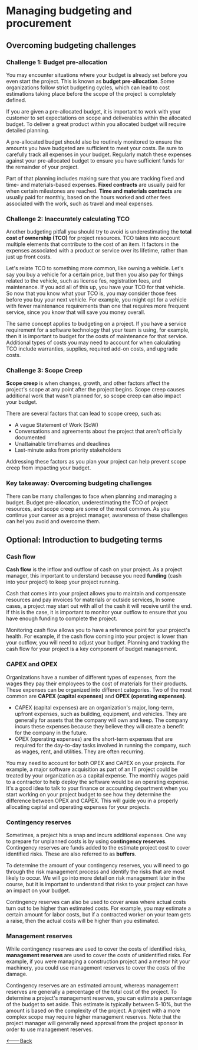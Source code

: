 # Managing budgeting and procurement

## Overcoming budgeting challenges

### Challenge 1: Budget pre-allocation

You may encounter situations where your budget is already set before you even start the project. This is known as **budget pre-allocation**. Some organizations follow strict budgeting cycles, which can lead to cost estimations taking place before the scope of the project is completely defined.

If you are given a pre-allocated budget, it is important to work with your customer to set expectations on scope and deliverables within the allocated budget. To deliver a great product within you allocated budget will require detailed planning.

A pre-allocated budget should also be routinely monitored to ensure the amounts you have budgeted are sufficient to meet your costs. Be sure to carefully track all expenses in your budget. Regularly match these expenses against your pre-allocated budget to ensure you have sufficient funds for the remainder of your project.

Part of that planning includes making sure that you are tracking fixed and time- and materials-based expenses. **Fixed contracts** are usually paid for when certain milestones are reached. **Time and materials contracts** are usually paid for monthly, based on the hours worked and other fees associated with the work, such as travel and meal expenses.

### Challenge 2: Inaccurately calculating TCO

Another budgeting pitfall you should try to avoid is underestimating the **total cost of ownership (TCO)** for project resources. TCO takes into account multiple elements that contribute to the cost of an item. It factors in the expenses associated with a product or service over its lifetime, rather than just up front costs.

Let's relate TCO to something more common, like owning a vehicle. Let's say you buy a vehicle for a certain price, but then you also pay for things related to the vehicle, such as license fes, registration fees, and maintenance. If you add all of this up, you have your TCO for that vehicle. So now that you know what your TCO is, you may consider those fees before you buy your next vehicle. For example, you might opt for a vehicle with fewer maintenance requirements than one that requires more frequent service, since you know that will save you money overall.

The same concept applies to budgeting on a project. If you have a service requirement for a software technology that your team is using, for example, then it is important to budget for the costs of maintenance for that service. Additional types of costs you may need to account for when calculating TCO include warranties, supplies, required add-on costs, and upgrade costs.

### Challenge 3: Scope Creep

**Scope creep** is when changes, growth, and other factors affect the project's scope at any point after the project begins. Scope creep causes additional work that wasn't planned for, so scope creep can also impact your budget.

There are several factors that can lead to scope creep, such as:

- A vague Statement of Work (SoW)
- Conversations and agreements about the project that aren't officially documented
- Unattainable timeframes and deadlines
- Last-minute asks from priority stakeholders

Addressing these factors as you plan your project can help prevent scope creep from impacting your budget.

### Key takeaway: Overcoming budgeting challenges

There can be many challenges to face when planning and managing a budget. Budget pre-allocation, underestimating the TCO of project resources, and scope creep are some of the most common. As you continue your career as a project manager, awareness of these challenges can hel you avoid and overcome them.

## Optional: Introduction to budgeting terms

### Cash flow

**Cash flow** is the inflow and outflow of cash on your project. As a project manager, this important to understand because you need **funding** (cash into your project) to keep your project running.

Cash that comes into your project allows you to maintain and compensate resources and pay invoices for materials or outside services, In some cases, a project may start out with all of the cash it will receive until the end. If this is the case, it is important to monitor your outflow to ensure that you have enough funding to complete the project.

Monitoring cash flow allows you to have a reference point for your project's health. For example, if the cash flow coming into your project is lower than your outflow, you will need to adjust your budget. Planning and tracking the cash flow for your project is a key component of budget management.

### CAPEX and OPEX

Organizations have a number of different types of expenses, from the wages they pay their employees to the cost of materials for their products. These expenses can be organized into different categories. Two of the most common are **CAPEX (capital expenses)** and **OPEX (operating expenses)**.

- CAPEX (capital expenses) are an organization's major, long-term, upfront expenses, such as building, equipment, and vehicles. They are generally for assets that the company will own and keep. The company incurs these expenses because they believe they will create a benefit for the company in the future.
- OPEX (operating expenses) are the short-term expenses that are required for the day-to-day tasks involved in running the company, such as wages, rent, and utilities. They are often recurring.

You may need to account for both OPEX and CAPEX on your projects. For example, a major software acquisition as part of an IT project could be treated by your organization as a capital expense. The monthly wages paid to a contractor to help deploy the software would be an operating expense. It's a good idea to talk to your finance or accounting department when you start working on your project budget to see how they determine the difference between OPEX and CAPEX. This will guide you in a properly allocating capital and operating expenses for your projects.

### Contingency reserves

Sometimes, a project hits a snap and incurs additional expenses. One way to prepare for unplanned costs is by using **contingency reserves**. Contingency reserves are funds added to the estimate project cost to cover identified risks. These are also referred to as **buffers**.

To determine the amount of your contingency reserves, you will need to go through the risk management process and identify the risks that are most likely to occur. We will go into more detail on risk management later in the course, but it is important to understand that risks to your project can have an impact on your budget.

Contingency reserves can also be used to cover areas where actual costs turn out to be higher than estimated costs. For example, you may estimate a certain amount for labor costs, but if a contracted worker on your team gets a raise, then the actual costs will be higher than you estimated.

### Management reserves

While contingency reserves are used to cover the costs of identified risks, **management reserves** are used to cover the costs of unidentified risks. For example, if you were managing a construction project and a meteor hit your machinery, you could use management reserves to cover the costs of the damage.

Contingency reserves are an estimated amount, whereas management reserves are generally a percentage of the total cost of the project. To determine a project's management reserves, you can estimate a percentage of the budget to set aside. This estimate is typically between 5-10%, but the amount is based on the complexity of the project. A project with a more complex scope may require higher management reserves. Note that the project manager will generally need approval from the project sponsor in order to use management reserves.

[<---Back](../README.md)
